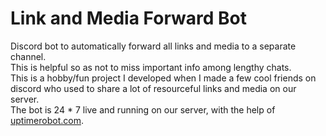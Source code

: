 # Link and Media Forward Bot
Discord bot to automatically forward all links and media to a separate channel.<br>
This is helpful so as not to miss important info among lengthy chats.<br>
This is a hobby/fun project I developed when I made a few cool friends on discord who used to share a lot of resourceful links and media on our server.<br>
The bot is 24 * 7 live and running on our server, with the help of [uptimerobot.com](https://uptimerobot.com).
